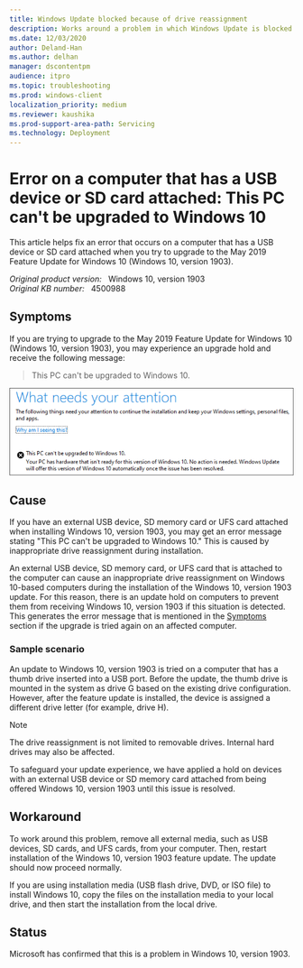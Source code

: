 ```yaml
---
title: Windows Update blocked because of drive reassignment
description: Works around a problem in which Windows Update is blocked for Windows 10 customers because of a drive reassignment that is caused by an attached device.
ms.date: 12/03/2020
author: Deland-Han
ms.author: delhan
manager: dscontentpm
audience: itpro
ms.topic: troubleshooting
ms.prod: windows-client
localization_priority: medium
ms.reviewer: kaushika
ms.prod-support-area-path: Servicing
ms.technology: Deployment 
---
```

# Error on a computer that has a USB device or SD card attached: This PC can't be upgraded to Windows 10

This article helps fix an error that occurs on a computer that has a USB device or SD card attached when you try to upgrade to the May 2019 Feature Update for Windows 10 (Windows 10, version 1903).

_Original product version:_ &nbsp; Windows 10, version 1903  
_Original KB number:_ &nbsp; 4500988

## Symptoms

If you are trying to upgrade to the May 2019 Feature Update for Windows 10 (Windows 10, version 1903), you may experience an upgrade hold and receive the following message:

> This PC can't be upgraded to Windows 10.

![Screenshot of the error message](./media/drive-reassignment-block-update/screenshot-of-error-message.png)

## Cause

If you have an external USB device, SD memory card or UFS card attached when installing Windows 10, version 1903, you may get an error message stating "This PC can't be upgraded to Windows 10." This is caused by inappropriate drive reassignment during installation.

An external USB device, SD memory card, or UFS card that is attached to the computer can cause an inappropriate drive reassignment on Windows 10-based computers during the installation of the Windows 10, version 1903 update. For this reason, there is an update hold on computers to prevent them from receiving Windows 10, version 1903 if this situation is detected. This generates the error message that is mentioned in the [Symptoms](#symptoms) section if the upgrade is tried again on an affected computer.

### Sample scenario

An update to Windows 10, version 1903 is tried on a computer that has a thumb drive inserted into a USB port. Before the update, the thumb drive is mounted in the system as drive G based on the existing drive configuration. However, after the feature update is installed, the device is assigned a different drive letter (for example, drive H).

> [!NOTE]
> The drive reassignment is not limited to removable drives. Internal hard drives may also be affected.

To safeguard your update experience, we have applied a hold on devices with an external USB device or SD memory card attached from being offered Windows 10, version 1903 until this issue is resolved.

## Workaround

To work around this problem, remove all external media, such as USB devices, SD cards, and UFS cards, from your computer. Then, restart installation of the Windows 10, version 1903 feature update. The update should now proceed normally.

If you are using installation media (USB flash drive, DVD, or ISO file) to install Windows 10, copy the files on the installation media to your local drive, and then start the installation from the local drive.

## Status

Microsoft has confirmed that this is a problem in Windows 10, version 1903.
